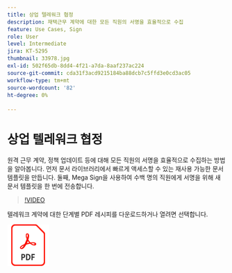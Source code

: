 ```yaml
---
title: 상업 텔레워크 협정
description: 재택근무 계약에 대한 모든 직원의 서명을 효율적으로 수집
feature: Use Cases, Sign
role: User
level: Intermediate
jira: KT-5295
thumbnail: 33978.jpg
exl-id: 502f65db-8dd4-4f21-a7da-8aaf237ac224
source-git-commit: cda31f3acd9215184ba88dcb7c5ffd3e0cd3ac05
workflow-type: tm+mt
source-wordcount: '82'
ht-degree: 0%

---
```


# 상업 텔레워크 협정

원격 근무 계약, 정책 업데이트 등에 대해 모든 직원의 서명을 효율적으로 수집하는 방법을 알아봅니다. 먼저 문서 라이브러리에서 빠르게 액세스할 수 있는 재사용 가능한 문서 템플릿을 만듭니다. 둘째, Mega Sign을 사용하여 수백 명의 직원에게 서명을 위해 새 문서 템플릿을 한 번에 전송합니다.

>[!VIDEO](https://video.tv.adobe.com/v/33978?quality=12&learn=on&hidetitle=true)

텔레워크 계약에 대한 단계별 PDF 레시피를 다운로드하거나 열려면 선택합니다.

[![PDF 레시피 다운로드](../assets/acrobat_PDF_96.png)](../assets/UseCaseRecipe-EN-UsingMegaSign.pdf)
